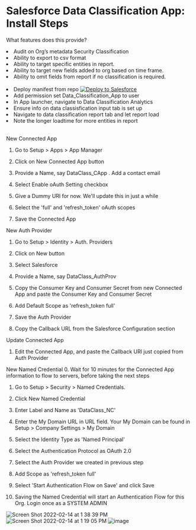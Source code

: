 # Salesforce Data Classification App: Install Steps

What features does this provide?
<l>

  <li>Audit on Org’s metadata Security Classification</li>
 <li>Ability to export to csv format</li>
 <li>Ability to target specific entities in report.</li>
 <li>Ability to target new fields added to org based on time frame.</li>
 <li>Ability to omit fields from report if no classification is required.</li>
</l>
<br>
<l>
  <li>Deploy manifest from repo <a href="https://githubsfdeploy.herokuapp.com">
  <img alt="Deploy to Salesforce"
       src="https://raw.githubusercontent.com/afawcett/githubsfdeploy/master/deploy.png">
</a></li>
  <li>Add permission set Data_Classification_App to user</li>
  <li>In App launcher, navigate to Data Classification Analytics</li>
  <li>Ensure info on data classisfication input tab is set up</li>
  <li>Navigate to data classification report tab and let report load</li>
  <li>Note the longer loadtime for more entities in report</li>
</l>
  <br>

New Connected App

1. Go to Setup > Apps > App Manager

2. Click on New Connected App button

3. Provide a Name, say DataClass_CApp . Add a contact email

4. Select Enable oAuth Setting checkbox

5. Give a Dummy URl for now. We'll update this in just a while

6. Select the 'full' and 'refresh_token' oAuth scopes

7. Save the Connected App

New Auth Provider

1. Go to Setup > Identity > Auth. Providers

2. Click on New button

3. Select Salesforce

4. Provide a Name, say DataClass_AuthProv

5. Copy the Consumer Key and Consumer Secret from new Connected App and paste the Consumer Key and Consumer Secret

6. Add Default Scope as 'refresh_token full'

7. Save the Auth Provider

8. Copy the Callback URL from the Salesforce Configuration section

Update Connected App

1. Edit the Connected App, and paste the Callback URl just copied from Auth Provider

New Named Credential 0. Wait for 10 minutes for the Connected App information to flow to servers, before taking the next steps

1. Go to Setup > Security > Named Credentials.

2. Click New Named Credential

3. Enter Label and Name as 'DataClass_NC'

4. Enter the My Domain URL in URL field. Your My Domain can be found in Setup > Company Settings > My Domain

5. Select the Identity Type as 'Named Principal'

6. Select the Authentication Protocol as OAuth 2.0

7. Select the Auth Provider we created in previous step

8. Add Scope as 'refresh_token full'

9. Select 'Start Authentication Flow on Save' and click Save

10. Saving the Named Credential will start an Authentication Flow for this Org. Login once as a SYSTEM ADMIN
    <br/>

![Screen Shot 2022-02-14 at 1 38 39 PM](https://user-images.githubusercontent.com/83821286/153934497-b84300f4-c1d3-41ce-ac04-bb322e138090.png)
![Screen Shot 2022-02-14 at 1 19 05 PM](https://user-images.githubusercontent.com/83821286/153931360-636fc543-e869-4323-a110-33d1c9ed9642.png)
![image](https://user-images.githubusercontent.com/83821286/154959257-53fa7f5d-8112-4737-bc9d-2ce27bd8d608.png)
